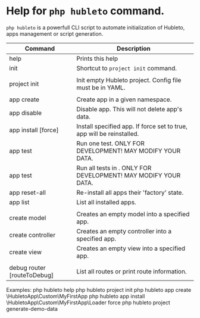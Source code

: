 # Help for `php hubleto` command.

`php hubleto` is a powerfull CLI script to automate initialization of Hubleto, apps management or script generation.

| Command                                  | Description                                                                  |
| ---------------------------------------- | ---------------------------------------------------------------------------- |
| help                                     | Prints this help                                                             |
| init                                     | Shortcut to `project init` command.                                          |
|                                          |                                                                              |
| project init                             | Init empty Hubleto project. Config file must be in YAML.                     |
|                                          |                                                                              |
| app create <appNamespace>                | Create app in a given namespace.                                             |
| app disable <appNamespace>               | Disable app. This will not delete app's data.                                |
| app install <appNamespace> [force]       | Install specified app. If force set to true, app will be reinstalled.        |
| app test <appNamespace> <testName>       | Run one test. ONLY FOR DEVELOPMENT! MAY MODIFY YOUR DATA.                    |
| app test <appNamespace>                  | Run all tests in <appNamespace>. ONLY FOR DEVELOPMENT! MAY MODIFY YOUR DATA. |
| app reset-all                            | Re-install all apps their 'factory' state.                                   |
| app list                                 | List all installed apps.                                                     |
|                                          |                                                                              |
| create model <appNamespace> <model>      | Creates an empty model into a specified app.                                 |
| create controller <appNamespace> <model> | Creates an empty controller into a specified app.                            |
| create view <appNamespace> <model>       | Creates an empty view into a specified app.                                  |
|                                          |                                                                              |
| debug router [routeToDebug]              | List all routes or print route information.                                  |

Examples:
  php hubleto help
  php hubleto project init
  php hubleto app create \HubletoApp\Custom\MyFirstApp
  php hubleto app install \HubletoApp\Custom\MyFirstApp\Loader force
  php hubleto project generate-demo-data
